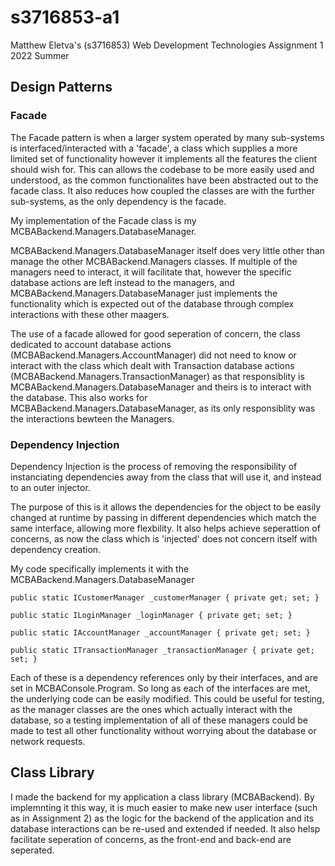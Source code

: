 # s3716853-a1
Matthew Eletva's (s3716853) Web Development Technologies Assignment 1 2022 Summer
## Design Patterns
### Facade
The Facade pattern is when a larger system operated by many sub-systems is interfaced/interacted with a 'facade', a class which supplies a more limited set of functionality however it implements all the features the client should wish for. This can allows the codebase to be more easily used and understood, as the common functionalites have been abstracted out to the facade class. It also reduces how coupled the classes are with the further sub-systems, as the only dependency is the facade.

My implementation of the Facade class is my MCBABackend.Managers.DatabaseManager.

MCBABackend.Managers.DatabaseManager itself does very little other than manage the other MCBABackend.Managers classes. If multiple of the managers need to interact, it will facilitate that, however the specific database actions are left instead to the managers, and MCBABackend.Managers.DatabaseManager just implements the functionality which is expected out of the database through complex interactions with these other maagers.

The use of a facade allowed for good seperation of concern, the class dedicated to account database actions (MCBABackend.Managers.AccountManager) did not need to know or interact with the class which dealt with Transaction database actions (MCBABackend.Managers.TransactionManager) as that responsiblity is MCBABackend.Managers.DatabaseManager and theirs is to interact with the database. This also works for MCBABackend.Managers.DatabaseManager, as its only responsiblity was the interactions bewteen the Managers.

### Dependency Injection
Dependency Injection is the process of removing the responsibility of instanciating dependencies away from the class that will use it, and instead to an outer injector.

The purpose of this is it allows the dependencies for the object to be easily changed at runtime by passing in different dependencies which match the same interface, allowing more flexbility. It also helps achieve seperattion of concerns, as now the class which is 'injected' does not concern itself with dependency creation.

My code specifically implements it with the MCBABackend.Managers.DatabaseManager

`public static ICustomerManager _customerManager { private get; set; }`

`public static ILoginManager _loginManager { private get; set; }`

`public static IAccountManager _accountManager { private get; set; }`

`public static ITransactionManager _transactionManager { private get; set; }`

Each of these is a dependency references only by their interfaces, and are set in MCBAConsole.Program. So long as each of the interfaces are met, the underlying code can be easily modified. This could be useful for testing, as the manager classes are the ones which actually interact with the database, so a testing implementation of all of these managers could be made to test all other functionality without worrying about the database or network requests.
## Class Library
I made the backend for my application a class library (MCBABackend). By implemnting it this way, it is much easier to make new user interface (such as in Assignment 2) as the logic for the backend of the application and its database interactions can be re-used and extended if needed. It also helsp facilitate seperation of concerns, as the front-end and back-end are seperated.
